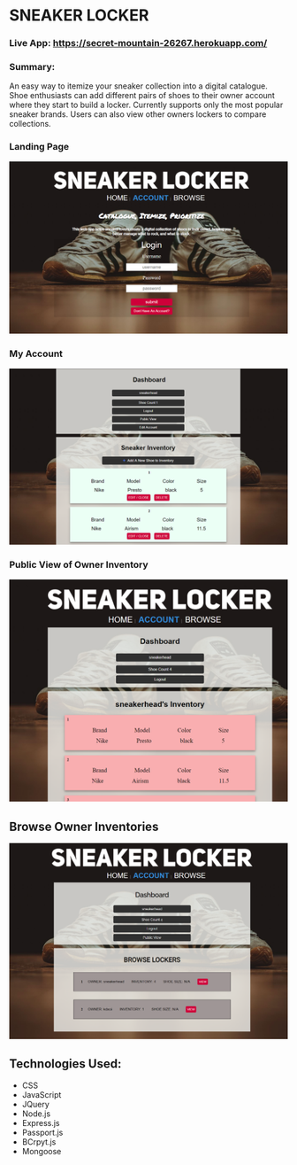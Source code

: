 # SNEAKER LOCKER

### Live App: https://secret-mountain-26267.herokuapp.com/

### Summary:

<p>An easy way to itemize your sneaker collection into a digital catalogue. Shoe enthusiasts can add different pairs of shoes to their owner account where they start to build a locker. Currently supports only the most popular sneaker brands. Users can also view other owners lockers to compare collections.</p>


### Landing Page
![Screenshot](/images/landingpage.png)

### My Account
![Screenshot](/images/myaccount.png)

### Public View of Owner Inventory
![Screenshot](/images/publicview.png)

## Browse Owner Inventories
![Screenshot](/images/browse.png)


## Technologies Used:

* CSS 
* JavaScript 
* JQuery 
* Node.js 
* Express.js 
* Passport.js 
* BCrpyt.js 
* Mongoose 

